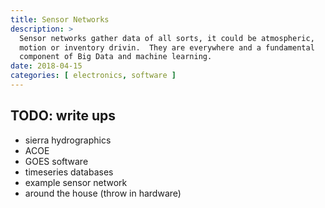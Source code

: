 ```yaml
---
title: Sensor Networks
description: >
  Sensor networks gather data of all sorts, it could be atmospheric,
  motion or inventory drivin.  They are everywhere and a fundamental
  component of Big Data and machine learning.
date: 2018-04-15
categories: [ electronics, software ]
---
```


## TODO: write ups

- sierra hydrographics
- ACOE
- GOES software
- timeseries databases
- example sensor network
- around the house (throw in hardware)
